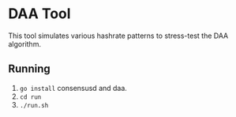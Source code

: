 # DAA Tool

This tool simulates various hashrate patterns to stress-test the DAA
algorithm.

## Running

1. `go install` consensusd and daa.
2. `cd run`
3. `./run.sh`
